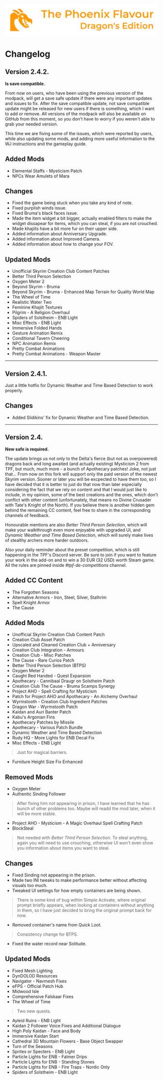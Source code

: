 ![image](images/Banner.webp)

# Changelog

## Version 2.4.2.

**Is save compatible.**

From now on users, who have been using the previous version of the modpack, will get a save safe update if there were any important updates and issues to fix. After the save compatible update, not save compatible update might be released for new users if there is something, which I want to add or remove. All versions of the modpack will also be available on GitHub from this moment, so you don't have to worry if you weren't able to grab your needed version.

This time we are fixing some of the issues, which were reported by users, while also updating some mods, and adding more useful information to the WJ instructions and the gameplay guide.

## Added Mods

* Elemental Staffs - Mysticism Patch
* NPCs Wear Amulets of Mara

## Changes

* Fixed the game being stuck when you take any kind of note.
* Fixed purplish winds issue.
* Fixed Bruma's black faces issue.
* Made the item widget a bit bigger, actually enabled filters to make the widget dissapear for items, which you can steal, if you are not crouched.
* Made khajiits have a bit more fur on their upper side.
* Added information about Anniversary Upgrade.
* Added information about Improved Camera.
* Added information about how to change your FOV.

## Updated Mods

* Unofficial Skyrim Creation Club Content Patches
* Better Third Person Selection
* Oxygen Meter 2
* Beyond Skyrim - Bruma
* Beyond Skyrim - Bruma - Enhanced Map Terrain for Quality World Map
* The Wheel of Time
* Realistic Water Two
* Feminine Khajiit Textures
* Pilgrim - A Religion Overhaul
* Spiders of Solstheim - ENB Light
* Misc Effects - ENB Light
* Immersive Folded Hands
* Gesture Animation Remix
* Conditional Tavern Cheering
* NPC Animation Remix
* Pretty Combat Animations
* Pretty Combat Animations - Weapon Master

---

## Version 2.4.1.

Just a little hotfix for Dynamic Weather and Time Based Detection to work properly.

## Changes

* Added Slidikins' fix for Dynamic Weather and Time Based Detection.

---

## Version 2.4.

**New safe is required.**

The update brings us not only to the Delta's fierce (but not as overpowered) dragons back and long awaited (and actually existing) Mysticism 2 from TPF,
but much, much more - a bunch of Apothecary patches! Joke, not just that...
From now on this fork will support only the paid version of the newest Skyrim version. 
Sooner or later you will be excpected to have them too, so I have decided that it is better to just do that now than later especially considering the fact that we rely
on content and that I would just like to include, in my opinion, some of the best creations and the ones, which don't conflict with other content (unfortunately, that means no Divine Crusader with Tate's Knight of the North). If you believe there is another hidden gem behind the remaining CC content, feel free to share in the corresponding channels of feedback.

Honourable mentions are also _Better Third Person Selection_, which will make your walkthrough even more enjoyable with upgraded UI, and _Dynamic Weather and Time Based Detection_, which will surely make lives of stealthy archers more harder outdoors. 

Also your daily reminder about the preset competition, which is still happening in the TPF's Discord server. Be sure to join if you want to feature your work in the add-on and to win a 30 EUR (32 USD) worth Steam game. All the rules are pinned inside _#tpf-de-competitions_ channel.

## Added CC Content

* The Forgotten Seasons
* Alternative Armors - Iron, Steel, Silver, Stalhrim
* Spell Knight Armor
* The Cause

## Added Mods

* Unofficial Skyrim Creation Club Content Patch
* Creation Club Asset Patch
* Upscaled and Cleaned Creation Club + Anniversary
* Creation Club Integration - Armours
* Creation Club - Misc Patches
* The Cause - Rare Curios Patch
* Better Third Person Selection (BTPS)
* Oxygen Meter 2
* Caught Red Handed - Quest Expansion
* Apothecary - Cannibaal Draugr on Solstheim Patch
* Creation Club The Cause - Bruma Scamps Synergy
* Project AHO - Spell Crafting for Mysticism
* Patch for Project AHO and Apothecary - An Alchemy Overhaul
* Wyrmstooth - Creation Club Ingredient Patches
* Dragon War - Wyrmstooth Patch
* Kaidan and Auri Banter Patch
* Kabu's Argonian Fins
* Apothecary Patches by Missile
* Apothecary - Various Patch Bundle
* Dynamic Weather and Time Based Detection
* Rudy HQ - More Lights for ENB Decal Fix
* Misc Effects - ENB Light
> Just for magical barriers.
* Furniture Height Size Fix Enhanced

## Removed Mods

* Oxygen Meter
* Authentic Sinding Follower
> After fixing him not appearing in prison, I have learned that he has bunch of other problems too. Maybe will readd the mod later, when it will be more stable.
* Project AHO - Mysticism - A Magic Overhaul Spell Crafting Patch
* BlockSteal
> Not needed with _Better Third Person Selection_. To steal anything, again you will need to use crouching, otherwise UI won't even show you information about items you want to steal.

## Changes

* Fixed Sinding not appearing in the prison.
* Made two INI tweaks to make performance better without affecting visuals too much.
* Tweaked UI settings for how empty containers are being shown.
> There is some kind of bug within Simple Activate, where original prompt briefly appears, when looking at containers without anything in them, so I have just decided to bring the original prompt back for now.
* Removed container's name from Quick Loot.
> Consistency change for BTPS.
* Fixed the water record near Solitude.

## Updated Mods

* Fixed Mesh Lighting
* DynDOLOD Resources
* Navigator - Navmesh Fixes
* eFPS - Official Patch Hub
* Midwood Isle
* Comprehensive Falskaar Fixes
* The Wheel of Time
> Two new quests.
* Ayleid Ruins - ENB Light
* Kaidan 2 Follower Voice Fixes and Additional Dialogue
* High Poly Kaidan - Face and Body
* Immersive Kaidan Start
* Cathedral 3D Mountain Flowers - Base Object Swapper
* Turn of the Seasons
* Sprites or Specters - ENB Light
* Particle Lights for ENB - Falmer Drips
* Particle Lights for ENB - Standing Stones
* Particle Lights for ENB - Fire Traps - Nordic Only
* Spiders of Solstheim - ENB Light
